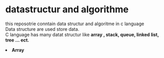 # datastructur and algorithme 
this reposotrie conntain data structur and algoritme in c language </br>
Data structure are used store data. </br>
C language has many datat structur like <strong> array , stack, queue, linked list, tree ... </srtong> ect.</br>
<li><a linke = "array">Array</a></li>